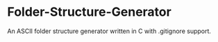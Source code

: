 # Folder-Structure-Generator
An ASCII folder structure generator written in C with .gitignore support.
